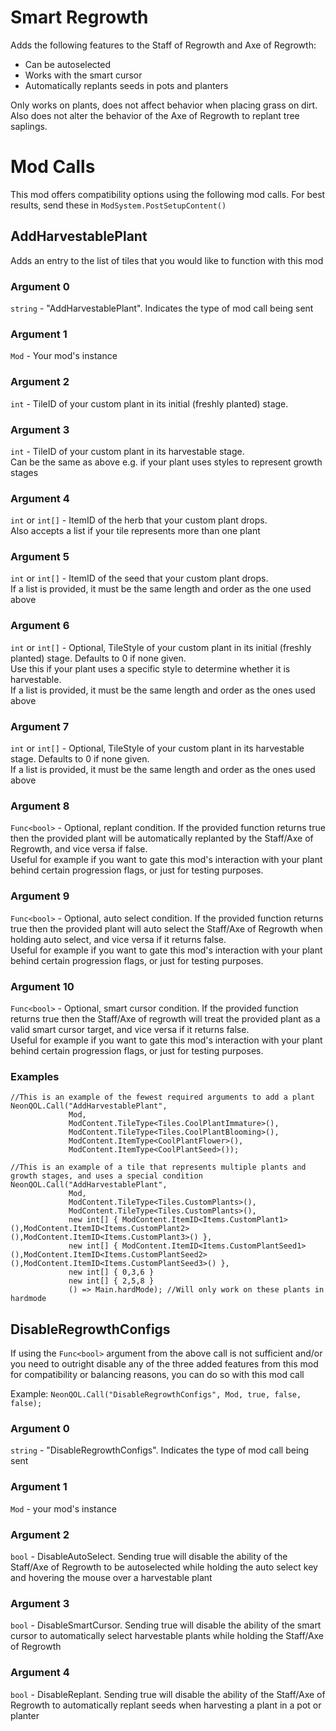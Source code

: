 ﻿# Smart Regrowth
Adds the following features to the Staff of Regrowth and Axe of Regrowth:
- Can be autoselected
- Works with the smart cursor
- Automatically replants seeds in pots and planters

Only works on plants, does not affect behavior when placing grass on dirt. Also does not alter the behavior of the Axe of Regrowth to replant tree saplings.

# Mod Calls
This mod offers compatibility options using the following mod calls. For best results, send these in `ModSystem.PostSetupContent()`

## AddHarvestablePlant
Adds an entry to the list of tiles that you would like to function with this mod

### Argument 0
`string` - "AddHarvestablePlant". Indicates the type of mod call being sent
### Argument 1
`Mod` - Your mod's instance
### Argument 2
`int` - TileID of your custom plant in its initial (freshly planted) stage.
### Argument 3
`int` - TileID of your custom plant in its harvestable stage.\
Can be the same as above e.g. if your plant uses styles to represent growth stages
### Argument 4
`int` or `int[]` - ItemID of the herb that your custom plant drops.\
Also accepts a list if your tile represents more than one plant
### Argument 5
`int` or `int[]` - ItemID of the seed that your custom plant drops.\
If a list is provided, it must be the same length and order as the one used above
### Argument 6
`int` or `int[]` - Optional, TileStyle of your custom plant in its initial (freshly planted) stage. Defaults to 0 if none given.\
Use this if your plant uses a specific style to determine whether it is harvestable.\
If a list is provided, it must be the same length and order as the ones used above
### Argument 7
`int` or `int[]` - Optional, TileStyle of your custom plant in its harvestable stage. Defaults to 0 if none given.\
If a list is provided, it must be the same length and order as the ones used above
### Argument 8
`Func<bool>` - Optional, replant condition. If the provided function returns true then the provided plant will be automatically replanted by the Staff/Axe of Regrowth, and vice versa if false.\
Useful for example if you want to gate this mod's interaction with your plant behind certain progression flags, or just for testing purposes.
### Argument 9
`Func<bool>` - Optional, auto select condition. If the provided function returns true then the provided plant will auto select the Staff/Axe of Regrowth when holding auto select, and vice versa if it returns false.\
Useful for example if you want to gate this mod's interaction with your plant behind certain progression flags, or just for testing purposes.
### Argument 10
`Func<bool>` - Optional, smart cursor condition. If the provided function returns true then the Staff/Axe of regrowth will treat the provided plant as a valid smart cursor target, and vice versa if it returns false.\
Useful for example if you want to gate this mod's interaction with your plant behind certain progression flags, or just for testing purposes.

### Examples
```
//This is an example of the fewest required arguments to add a plant
NeonQOL.Call("AddHarvestablePlant",
             Mod,
             ModContent.TileType<Tiles.CoolPlantImmature>(),
             ModContent.TileType<Tiles.CoolPlantBlooming>(),
             ModContent.ItemType<CoolPlantFlower>(),
             ModContent.ItemType<CoolPlantSeed>());
```

```
//This is an example of a tile that represents multiple plants and growth stages, and uses a special condition
NeonQOL.Call("AddHarvestablePlant",
             Mod,
             ModContent.TileType<Tiles.CustomPlants>(),
             ModContent.TileType<Tiles.CustomPlants>(),
             new int[] { ModContent.ItemID<Items.CustomPlant1>(),ModContent.ItemID<Items.CustomPlant2>(),ModContent.ItemID<Items.CustomPlant3>() },
             new int[] { ModContent.ItemID<Items.CustomPlantSeed1>(),ModContent.ItemID<Items.CustomPlantSeed2>(),ModContent.ItemID<Items.CustomPlantSeed3>() },
             new int[] { 0,3,6 }
             new int[] { 2,5,8 }
             () => Main.hardMode); //Will only work on these plants in hardmode
```

## DisableRegrowthConfigs
If using the `Func<bool>` argument from the above call is not sufficient and/or you need to outright disable any of the three added features from this mod for compatibility or balancing reasons, you can do so with this mod call

Example: `NeonQOL.Call("DisableRegrowthConfigs", Mod, true, false, false);`

### Argument 0
`string` - "DisableRegrowthConfigs". Indicates the type of mod call being sent
### Argument 1
`Mod` - your mod's instance
### Argument 2
`bool` - DisableAutoSelect. Sending true will disable the ability of the Staff/Axe of Regrowth to be autoselected while holding the auto select key and hovering the mouse over a harvestable plant
### Argument 3
`bool` - DisableSmartCursor. Sending true will disable the ability of the smart cursor to automatically select harvestable plants while holding the Staff/Axe of Regrowth
### Argument 4
`bool` - DisableReplant. Sending true will disable the ability of the Staff/Axe of Regrowth to automatically replant seeds when harvesting a plant in a pot or planter